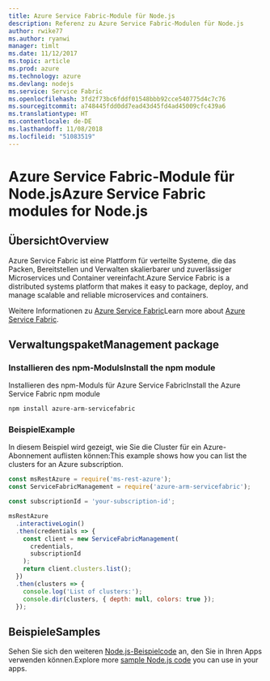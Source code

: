 ```yaml
---
title: Azure Service Fabric-Module für Node.js
description: Referenz zu Azure Service Fabric-Modulen für Node.js
author: rwike77
ms.author: ryanwi
manager: timlt
ms.date: 11/12/2017
ms.topic: article
ms.prod: azure
ms.technology: azure
ms.devlang: nodejs
ms.service: Service Fabric
ms.openlocfilehash: 3fd2f73bc6fddf01548bbb92cce540775d4c7c76
ms.sourcegitcommit: a748445fdd0dd7ead43d45fd4ad45009cfc439a6
ms.translationtype: HT
ms.contentlocale: de-DE
ms.lasthandoff: 11/08/2018
ms.locfileid: "51083519"
---
```

# <a name="azure-service-fabric-modules-for-nodejs"></a><span data-ttu-id="7d33f-103">Azure Service Fabric-Module für Node.js</span><span class="sxs-lookup"><span data-stu-id="7d33f-103">Azure Service Fabric modules for Node.js</span></span>

## <a name="overview"></a><span data-ttu-id="7d33f-104">Übersicht</span><span class="sxs-lookup"><span data-stu-id="7d33f-104">Overview</span></span>

<span data-ttu-id="7d33f-105">Azure Service Fabric ist eine Plattform für verteilte Systeme, die das Packen, Bereitstellen und Verwalten skalierbarer und zuverlässiger Microservices und Container vereinfacht.</span><span class="sxs-lookup"><span data-stu-id="7d33f-105">Azure Service Fabric is a distributed systems platform that makes it easy to package, deploy, and manage scalable and reliable microservices and containers.</span></span>

<span data-ttu-id="7d33f-106">Weitere Informationen zu [Azure Service Fabric](https://docs.microsoft.com/azure/service-fabric/service-fabric-overview)</span><span class="sxs-lookup"><span data-stu-id="7d33f-106">Learn more about [Azure Service Fabric](https://docs.microsoft.com/azure/service-fabric/service-fabric-overview).</span></span>

## <a name="management-package"></a><span data-ttu-id="7d33f-107">Verwaltungspaket</span><span class="sxs-lookup"><span data-stu-id="7d33f-107">Management package</span></span>

### <a name="install-the-npm-module"></a><span data-ttu-id="7d33f-108">Installieren des npm-Moduls</span><span class="sxs-lookup"><span data-stu-id="7d33f-108">Install the npm module</span></span>

<span data-ttu-id="7d33f-109">Installieren des npm-Moduls für Azure Service Fabric</span><span class="sxs-lookup"><span data-stu-id="7d33f-109">Install the Azure Service Fabric npm module</span></span>

```bash
npm install azure-arm-servicefabric
```

### <a name="example"></a><span data-ttu-id="7d33f-110">Beispiel</span><span class="sxs-lookup"><span data-stu-id="7d33f-110">Example</span></span>

<span data-ttu-id="7d33f-111">In diesem Beispiel wird gezeigt, wie Sie die Cluster für ein Azure-Abonnement auflisten können:</span><span class="sxs-lookup"><span data-stu-id="7d33f-111">This example shows how you can list the clusters for an Azure subscription.</span></span>

```javascript
const msRestAzure = require('ms-rest-azure');
const ServiceFabricManagement = require('azure-arm-servicefabric');

const subscriptionId = 'your-subscription-id';

msRestAzure
  .interactiveLogin()
  .then(credentials => {
    const client = new ServiceFabricManagement(
      credentials,
      subscriptionId
    );
    return client.clusters.list();
  })
  .then(clusters => {
    console.log('List of clusters:');
    console.dir(clusters, { depth: null, colors: true });
  });
```

## <a name="samples"></a><span data-ttu-id="7d33f-112">Beispiele</span><span class="sxs-lookup"><span data-stu-id="7d33f-112">Samples</span></span>

<span data-ttu-id="7d33f-113">Sehen Sie sich den weiteren [Node.js-Beispielcode](https://azure.microsoft.com/resources/samples/?platform=nodejs) an, den Sie in Ihren Apps verwenden können.</span><span class="sxs-lookup"><span data-stu-id="7d33f-113">Explore more [sample Node.js code](https://azure.microsoft.com/resources/samples/?platform=nodejs) you can use in your apps.</span></span>
